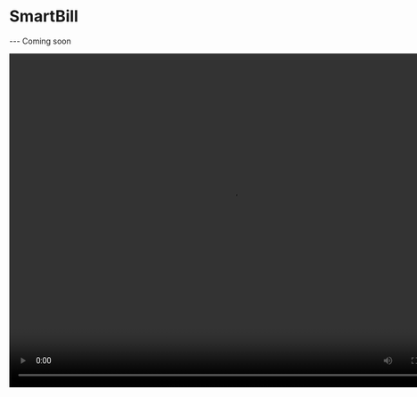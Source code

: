 # SmartBill

 --- Coming soon

<div>
<video controls="controls" width="800" height="600" name="Video Name" src="https://github.com/kesongxie/SmartBill/blob/master/SmartBill/Gif/Part-one.mov"></video>

</div>

